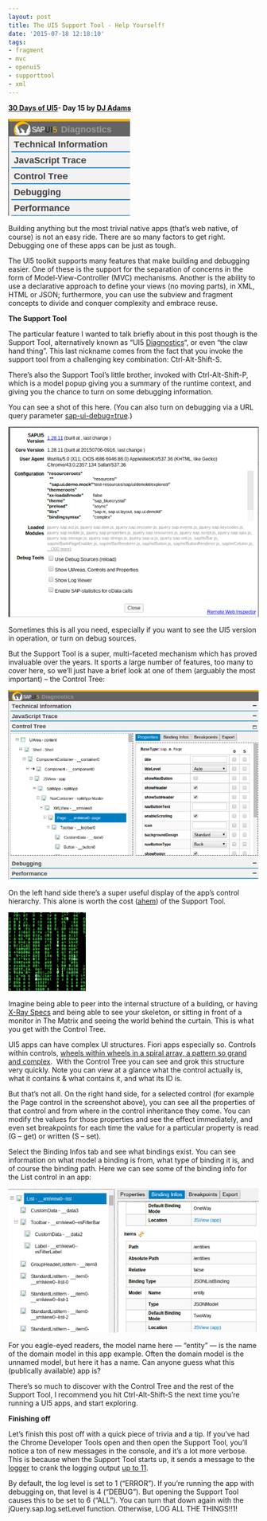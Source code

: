 ```yaml
---
layout: post
title: The UI5 Support Tool - Help Yourself!
date: '2015-07-18 12:18:10'
tags:
- fragment
- mvc
- openui5
- supporttool
- xml
---
```


**[30 Days of UI5](/2015/07/04/30-days-of-ui5/)- Day 15 by [DJ Adams](//qmacro.org/about/)**

![part of the Support Tool Menu](/content/images/2018/02/Screenshot-2015-07-18-at-12.12.33.png)

Building anything but the most trivial native apps (that’s web native, of course) is not an easy ride. There are so many factors to get right. Debugging one of these apps can be just as tough.

The UI5 toolkit supports many features that make building and debugging easier. One of these is the support for the separation of concerns in the form of Model-View-Controller (MVC) mechanisms. Another is the ability to use a declarative approach to define your views (no moving parts), in XML, HTML or JSON; furthermore, you can use the subview and fragment concepts to divide and conquer complexity and embrace reuse.

**The Support Tool**

The particular feature I wanted to talk briefly about in this post though is the Support Tool, alternatively known as “UI5 [Diagnostics](https://openui5.hana.ondemand.com/#docs/guide/6ec18e80b0ce47f290bc2645b0cc86e6.html)“, or even “the claw hand thing”. This last nickname comes from the fact that you invoke the support tool from a challenging key combination: Ctrl-Alt-Shift-S.

There’s also the Support Tool’s little brother, invoked with Ctrl-Alt-Shift-P, which is a model popup giving you a summary of the runtime context, and giving you the chance to turn on some debugging information.

You can see a shot of this here. (You can also turn on debugging via a URL query parameter [sap-ui-debug=true](https://openui5.hana.ondemand.com/#docs/guide/c9b0f8cca852443f9b8d3bf8ba5626ab.html).)

![the Support Tool's little brother](/content/images/2018/02/Screenshot-2015-07-18-at-12.15.31.png)

Sometimes this is all you need, especially if you want to see the UI5 version in operation, or turn on debug sources.

But the Support Tool is a super, multi-faceted mechanism which has proved invaluable over the years. It sports a large number of features, too many to cover here, so we’ll just have a brief look at one of them (arguably the most important) – the Control Tree:

![the control tree](/content/images/2018/02/Screenshot-2015-07-18-at-12.23.12.png)

On the left hand side there’s a super useful display of the app’s control hierarchy. This alone is worth the cost ([ahem](http://openui5.org/)) of the Support Tool.

![The Matrix](/content/images/2018/02/Screenshot-2015-07-18-at-12.39.15.png)

Imagine being able to peer into the internal structure of a building, or having [X-Ray Specs](https://en.wikipedia.org/wiki/X-Ray_Spex) and being able to see your skeleton, or sitting in front of a monitor in The Matrix and seeing the world behind the curtain. This is what you get with the Control Tree.

UI5 apps can have complex UI structures. Fiori apps especially so. Controls within controls, [wheels within wheels in a spiral array, a pattern so grand and complex](http://www.azlyrics.com/lyrics/rush/naturalscience.html).  With the Control Tree you can see and grok this structure very quickly. Note you can view at a glance what the control actually is, what it contains & what contains it, and what its ID is.

But that’s not all. On the right hand side, for a selected control (for example the Page control in the screenshot above), you can see all the properties of that control and from where in the control inheritance they come. You can modify the values for those properties and see the effect immediately, and even set breakpoints for each time the value for a particular property is read (G – get) or written (S – set).

Select the Binding Infos tab and see what bindings exist. You can see information on what model a binding is from, what type of binding it is, and of course the binding path. Here we can see some of the binding info for the List control in an app:

![binding info for List control](/content/images/2018/02/Screenshot-2015-07-18-at-12.50.26.png)

For you eagle-eyed readers, the model name here — “entity” — is the name of the domain model in this app example. Often the domain model is the unnamed model, but here it has a name. Can anyone guess what this (publically available) app is?

There’s so much to discover with the Control Tree and the rest of the Support Tool, I recommend you hit Ctrl-Alt-Shift-S the next time you’re running a UI5 apps, and start exploring.

**Finishing off**

Let’s finish this post off with a quick piece of trivia and a tip. If you’ve had the Chrome Developer Tools open and then open the Support Tool, you’ll notice a ton of new messages in the console, and it’s a lot more verbose. This is because when the Support Tool starts up, it sends a message to the [logger](https://openui5.hana.ondemand.com/#docs/api/symbols/jQuery.sap.log.html) to crank the logging output [up to 11](https://en.wikipedia.org/wiki/Up_to_eleven).

By default, the log level is set to 1 (“ERROR”). If you’re running the app with debugging on, that level is 4 (“DEBUG”). But opening the Support Tool causes this to be set to 6 (“ALL”). You can turn that down again with the jQuery.sap.log.setLevel function. Otherwise, LOG ALL THE THINGS!!1!

 


